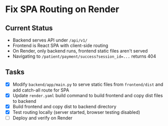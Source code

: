 # Fix SPA Routing on Render

## Current Status
- Backend serves API under `/api/v1/`
- Frontend is React SPA with client-side routing
- On Render, only backend runs, frontend static files aren't served
- Navigating to `/patient/payment/success?session_id=...` returns 404

## Tasks
- [x] Modify `backend/app/main.py` to serve static files from `frontend/dist` and add catch-all route for SPA
- [x] Update `render.yaml` build command to build frontend and copy dist files to backend
- [x] Build frontend and copy dist to backend directory
- [x] Test routing locally (server started, browser testing disabled)
- [ ] Deploy and verify on Render
